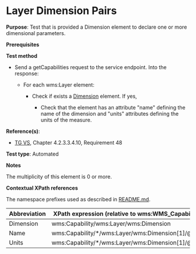# Layer Dimension Pairs

**Purpose**: Test that is provided a Dimension element to declare one or more dimensional parameters.

**Prerequisites**

**Test method**

* Send a getCapabilities request to the service endpoint. Into the response:

  * For each wms:Layer element:

    * Check if exists a [Dimension](#dimension) element. If yes,

      * Check that the element has an attribute "name" defining the name of the dimension and "units" attributes defining the units of the measure. 

**Reference(s)**:
* [TG VS](./README.md#ref_TG_VS), Chapter 4.2.3.3.4.10, Requirement 48

**Test type**: Automated

**Notes**

The multiplicity of this element is 0 or more.

**Contextual XPath references**

The namespace prefixes used as described in [README.md](./README.md#namespaces).

Abbreviation                                               |  XPath expression (relative to wms:WMS_Capabilities)
---------------------------------------------------------- | -------------------------------------------------------------------------
Dimension <a name="dimension"></a> | wms:Capability/wms:Layer/wms:Dimension
Name <a name="name"></a> | wms:Capability/*/wms:Layer/wms:Dimension[1]/@name
Units <a name="units"></a> | wms:Capability/*/wms:Layer/wms:Dimension[1]/@units
